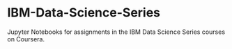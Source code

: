 # IBM-Data-Science-Series
Jupyter Notebooks for assignments in the IBM Data Science Series courses on Coursera.
